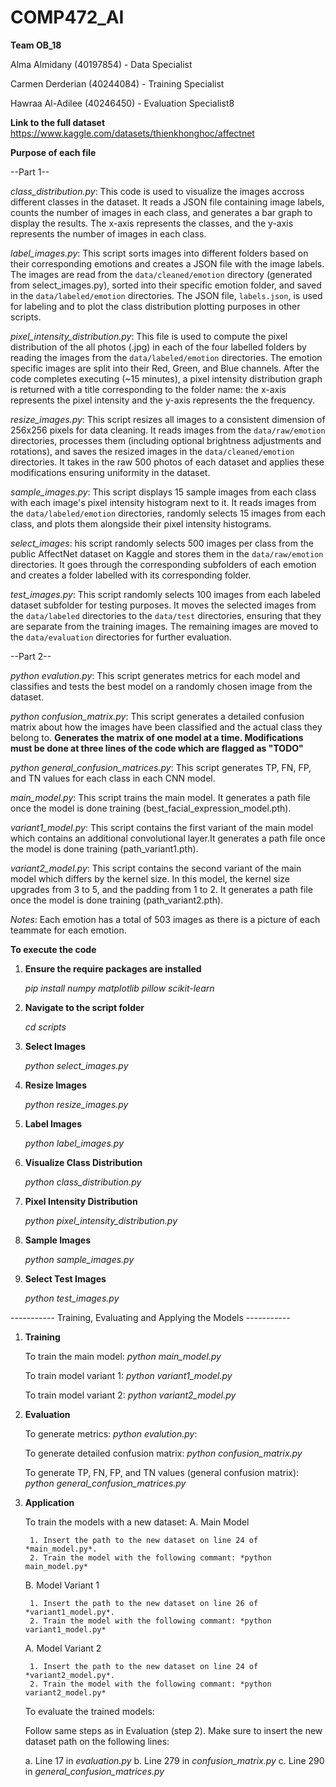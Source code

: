 # COMP472_AI

**Team OB_18**

Alma Almidany (40197854) - Data Specialist

Carmen Derderian (40244084) - Training Specialist

Hawraa Al-Adilee (40246450) - Evaluation Specialist8

**Link to the full dataset**
https://www.kaggle.com/datasets/thienkhonghoc/affectnet

**Purpose of each file**

--Part 1--

*class_distribution.py*: This code is used to visualize the images accross different classes in the dataset. It reads a JSON file containing image labels, counts the number of images in each class, and generates a bar graph to display the results. The x-axis represents the classes, and the y-axis represents the number of images in each class.

*label_images.py*: This script sorts images into different folders based on their corresponding emotions and creates a JSON file with the image labels. The images are read from the `data/cleaned/emotion` directory (generated from select_images.py), sorted into their specific emotion folder, and saved in the `data/labeled/emotion` directories. The JSON file, `labels.json`, is used for labeling and to plot the class distribution plotting purposes in other scripts.

*pixel_intensity_distribution.py*: This file is used to compute the pixel distribution of the all photos (.jpg) in each of the four labelled folders by reading the images from the `data/labeled/emotion` directories. The emotion specific images are split into their Red, Green, and Blue channels. After the code completes executing (~15 minutes), a pixel intensity distribution graph is returned with a title corresponding to the folder name: the x-axis represents the pixel intensity and the y-axis represents the the frequency.

*resize_images.py*: This script resizes all images to a consistent dimension of 256x256 pixels for data cleaning. It reads images from the `data/raw/emotion` directories, processes them (including optional brightness adjustments and rotations), and saves the resized images in the `data/cleaned/emotion` directories. It takes in the raw 500 photos of each dataset and applies these modifications ensuring uniformity in the dataset.

*sample_images.py*: This script displays 15 sample images from each class with each image's pixel intensity histogram next to it. It reads images from the `data/labeled/emotion` directories, randomly selects 15 images from each class, and plots them alongside their pixel intensity histograms. 

*select_images*: his script randomly selects 500 images per class from the public AffectNet dataset on Kaggle and stores them in the `data/raw/emotion` directories. It goes through the corresponding subfolders of each emotion and creates a folder labelled with its corresponding folder.

*test_images.py*: This script randomly selects 100 images from each labeled dataset subfolder for testing purposes. It moves the selected images from the `data/labeled` directories to the `data/test` directories, ensuring that they are separate from the training images. The remaining images are moved to the `data/evaluation` directories for further evaluation.

--Part 2--

*python evalution.py*: This script generates metrics for each model and classifies and tests the best model on a randomly chosen image from the dataset. 

*python confusion_matrix.py*: This script generates a detailed confusion matrix about how the images have been classified and the actual class they belong to. **Generates the matrix of one model at a time. Modifications must be done at three lines of the code which are flagged as "TODO"**

*python general_confusion_matrices.py*: This script generates TP, FN, FP, and TN values for each class in each CNN model.  

*main_model.py*: This script trains the main model. It generates a path file once the model is done training (best_facial_expression_model.pth).

*variant1_model.py*: This script contains the first variant of the main model which contains an additional convolutional layer.It generates a path file once the model is done training (path_variant1.pth).  

*variant2_model.py*: This script contains the second variant of the main model which differs by the kernel size. In this model, the kernel size upgrades from 3 to 5, and the padding from 1 to 2. It generates a path file once the model is done training (path_variant2.pth).  

*Notes*: Each emotion has a total of 503 images as there is a picture of each teammate for each emotion.

**To execute the code**

1. **Ensure the require packages are installed**

    *pip install numpy matplotlib pillow scikit-learn*

2. **Navigate to the script folder**

    *cd scripts*

3. **Select Images**

    *python select_images.py*

4. **Resize Images**

    *python resize_images.py*

5. **Label Images**

    *python label_images.py*

6. **Visualize Class Distribution**

    *python class_distribution.py*

7. **Pixel Intensity Distribution**

    *python pixel_intensity_distribution.py*

8. **Sample Images**

    *python sample_images.py*

9. **Select Test Images**

    *python test_images.py*

----------- Training, Evaluating and Applying the Models -----------

1. **Training**

    To train the main model: *python main_model.py*
   
    To train model variant 1: *python variant1_model.py*
   
    To train model variant 2: *python variant2_model.py*

2. **Evaluation**

    To generate metrics: *python evalution.py*: 

    To generate detailed confusion matrix: *python confusion_matrix.py*

    To generate TP, FN, FP, and TN values (general confusion matrix): *python general_confusion_matrices.py*

3. **Application**

    To train the models with a new dataset:
    A. Main Model
   
        1. Insert the path to the new dataset on line 24 of *main_model.py*.
        2. Train the model with the following commant: *python main_model.py*
   
    B. Model Variant 1
   
        1. Insert the path to the new dataset on line 26 of *variant1_model.py*.
        2. Train the model with the following commant: *python variant1_model.py*
   
    A. Model Variant 2
   
        1. Insert the path to the new dataset on line 24 of *variant2_model.py*.
        2. Train the model with the following commant: *python variant2_model.py*
   
    To evaluate the trained models:
   
    Follow same steps as in Evaluation (step 2). Make sure to insert the new dataset path on the following lines:
   
    a. Line 17 in *evaluation.py*
    b. Line 279 in *confusion_matrix.py*
    c. Line 290 in *general_confusion_matrices.py*
   

